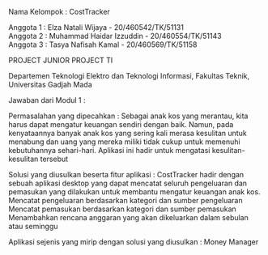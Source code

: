 Nama Kelompok : CostTracker

Anggota 1 : Elza Natali Wijaya - 20/460542/TK/51131<br>
Anggota 2 : Muhammad Haidar Izzuddin - 20/460554/TK/51143<br>
Anggota 3 : Tasya Nafisah Kamal - 20/460569/TK/51158<br>

PROJECT JUNIOR PROJECT TI

Departemen Teknologi Elektro dan Teknologi Informasi, Fakultas Teknik, Universitas Gadjah Mada

Jawaban dari Modul 1 :

Permasalahan yang dipecahkan :
Sebagai anak kos yang merantau, kita harus dapat mengatur keuangan sendiri dengan baik. Namun, pada kenyataannya banyak anak kos yang sering kali merasa kesulitan untuk menabung dan uang yang mereka miliki tidak cukup untuk memenuhi kebutuhannya sehari-hari. Aplikasi ini hadir untuk mengatasi kesulitan-kesulitan tersebut

Solusi yang diusulkan beserta fitur aplikasi :
CostTracker hadir dengan sebuah aplikasi desktop yang dapat mencatat seluruh pengeluaran dan pemasukan yang dilakukan untuk membantu mengatur keuangan anak kos.
Mencatat pengeluaran berdasarkan kategori dan sumber pengeluaran
Mencatat pemasukan berdasarkan kategori dan sumber pemasukan
Menambahkan rencana anggaran yang akan dikeluarkan dalam sebulan atau seminggu

Aplikasi sejenis yang mirip dengan solusi yang diusulkan :
Money Manager
